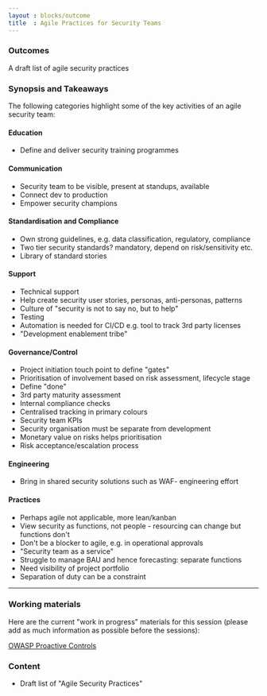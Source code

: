 ```yaml
---
layout : blocks/outcome
title  : Agile Practices for Security Teams
---
```


### Outcomes

A draft list of agile security practices

### Synopsis and Takeaways

The following categories highlight some of the key activities of an agile security team:

#### Education

- Define and deliver security training programmes

#### Communication

- Security team to be visible, present at standups, available
- Connect dev to production
- Empower security champions

#### Standardisation and Compliance

- Own strong guidelines, e.g. data classification, regulatory, compliance
- Two tier security standards? mandatory, depend on risk/sensitivity etc.
- Library of standard stories

#### Support

- Technical support
- Help create security user stories, personas, anti-personas, patterns
- Culture of "security is not to say no, but to help"
- Testing
- Automation is needed for CI/CD e.g. tool to track 3rd party licenses
- "Development enablement tribe"

#### Governance/Control

- Project initiation touch point to define "gates"
- Prioritisation of involvement based on risk assessment, lifecycle stage
- Define "done"
- 3rd party maturity assessment 
- Internal compliance checks
- Centralised tracking in primary colours
- Security team KPIs
- Security organisation must be separate from development
- Monetary value on risks helps prioritisation
- Risk acceptance/escalation process

#### Engineering

- Bring in shared security solutions such as WAF- engineering effort

#### Practices

- Perhaps agile not applicable, more lean/kanban
- View security as functions, not people - resourcing can change but functions don't
- Don't be a blocker to agile, e.g. in operational approvals
- "Security team as a service"
- Struggle to manage BAU and hence forecasting: separate functions
- Need visibility of project portfolio
- Separation of duty can be a constraint

--- 

### Working materials

Here are the current "work in progress" materials for this session (please add as much information as possible before the sessions):

<a href="https://www.owasp.org/index.php/OWASP_Proactive_Controls#tab=OWASP_Proactive_Controls_2016">OWASP Proactive Controls</a>

### Content

- Draft list of "Agile Security Practices"
